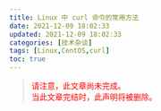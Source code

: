 ```yaml
---
title: Linux 中 curl 命令的常用方法
date: 2021-12-09 18:02:33
updated: 2021-12-09 18:02:33
categories: [技术杂谈]
tags: [Linux,CentOS,curl]
toc: true
---
```




> <font color=red>请注意，此文章尚未完成。</font>  
> <font color=red>当此文章完结时，此声明将被删除。</font>



